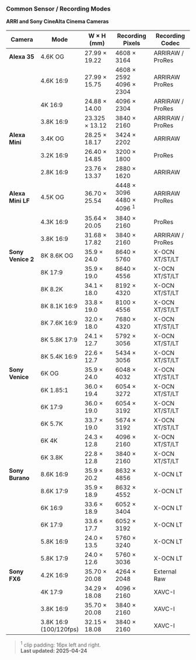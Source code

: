 ### Common Sensor / Recording Modes<br>
**ARRI and Sony CineAlta Cinema Cameras**

| Camera           | Mode      | W × H (mm)     | Recording Pixels            | Recording Codec       |
|------------------|-----------|----------------|-----------------------------|-----------------------|
| **Alexa 35**     | 4.6K OG   | 27.99 × 19.22  | 4608 × 3164                 | ARRIRAW / ProRes      |
|                  | 4.6K 16:9 | 27.99 × 15.75  | 4608 × 2592<br>4096 × 2304  | ARRIRAW<br>ProRes     |
|                  | 4K 16:9   | 24.88 × 14.00  | 4096 × 2304                 | ARRIRAW / ProRes      |
|                  | 3.8K 16:9 | 23.325 × 13.12 | 3840 × 2160                 | ARRIRAW / ProRes      |
| **Alexa Mini**   | 3.4K OG   | 28.25 × 18.17  | 3424 × 2202                 | ARRIRAW               |
|                  | 3.2K 16:9 | 26.40 × 14.85  | 3200 × 1800                 | ProRes                |
|                  | 2.8K 16:9 | 23.76 × 13.37  | 2880 × 1620                 | ARRIRAW               |
| **Alexa Mini LF**| 4.5K OG   | 36.70 × 25.54  | 4448 × 3096<br>4480 × 4096 <sup>1</sup>  | ARRIRAW<br>ProRes      |
|                  | 4.3K 16:9 | 35.64 × 20.05  | 3840 × 2160                 | ProRes                |
|                  | 3.8K 16:9 | 31.68 × 17.82  | 3840 × 2160                 | ARRIRAW / ProRes      |
| **Sony Venice 2**| 8K 8.6K OG| 35.9 × 24.0    | 8640 × 5760                 | X-OCN XT/ST/LT        |
|                  | 8K 17:9   | 35.9 × 19.0    | 8640 × 4556                 | X-OCN XT/ST/LT        |
|                  | 8K 8.2K   | 34.1 × 18.0    | 8192 × 4320                 | X-OCN XT/ST/LT        |
|                  | 8K 8.1K 16:9 | 33.8 × 19.0  | 8100 × 4556                 | X-OCN XT/ST/LT        |
|                  | 8K 7.6K 16:9 | 32.0 × 18.0  | 7680 × 4320                 | X-OCN XT/ST/LT        |
|                  | 8K 5.8K 17:9 | 24.1 × 12.7  | 5792 × 3056                 | X-OCN XT/ST/LT        |
|                  | 8K 5.4K 16:9 | 22.6 × 12.7  | 5434 × 3056                 | X-OCN XT/ST/LT        |
| **Sony Venice**  | 6K OG     | 35.9 × 24.0    | 6048 × 4032                 | X-OCN XT/ST/LT        |
|                  | 6K 1.85:1 | 36.0 × 19.4    | 6054 × 3272                 | X-OCN XT/ST/LT        |
|                  | 6K 17:9   | 36.0 × 19.0    | 6054 × 3192                 | X-OCN XT/ST/LT        |
|                  | 6K 5.7K   | 33.7 × 19.0    | 5674 × 3192                 | X-OCN XT/ST/LT        |
|                  | 6K 4K     | 24.3 × 12.8    | 4096 × 2160                 | X-OCN XT/ST/LT        |
|                  | 6K 3.8K   | 22.8 × 12.8    | 3840 × 2160                 | X-OCN XT/ST/LT        |
| **Sony Burano**  | 8.6K 16:9 | 35.9 × 20.2    | 8632 × 4856                 | X-OCN LT              |
|                  | 8.6K 17:9 | 35.9 × 18.9    | 8632 × 4552                 | X-OCN LT              |
|                  | 6K 16:9   | 33.6 × 18.9    | 6052 × 3404                 | X-OCN LT              |
|                  | 6K 17:9   | 33.6 × 17.7    | 6052 × 3192                 | X-OCN LT              |
|                  | 5.8K 16:9 | 24.0 × 13.5    | 5760 × 3240                 | X-OCN LT              |
|                  | 5.8K 17:9 | 24.0 × 12.6    | 5760 × 3036                 | X-OCN LT              |
| **Sony FX6**     | 4.2K 16:9 | 35.70 × 20.08  | 4264 × 2048                 | External Raw          |
|                  | 4K 17:9   | 34.29 × 18.08  | 4096 × 2160                 | XAVC-I                |
|                  | 3.8K 16:9 | 35.70 × 20.08  | 3840 × 2160                 | XAVC-I                |
|                  | 3.8K 16:9<br>(100/120fps) | 32.15 × 18.08  | 3840 × 2160                 | XAVC-I                |

> <sup>1</sup> clip padding: 16px left and right.<br>
> **Last updated: 2025-04-24**
